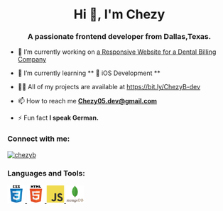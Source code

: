 
<h1 align="center">Hi 👋, I'm Chezy</h1>
<h3 align="center">A passionate frontend developer from Dallas,Texas.</h3>

- 🔭 I’m currently working on [a Responsive Website for a Dental Billing Company](https://dental-guidance.netlify.app/)

- 🌱 I’m currently learning **  iOS Development **

- 👨‍💻 All of my projects are available at https://bit.ly/ChezyB-dev

- 📫 How to reach me **Chezy05.dev@gmail.com**

- ⚡ Fun fact **I speak German.**

<h3 align="left">Connect with me:</h3>
<p align="left">
<a href="https://linkedin.com/in/chezyb" target="blank"><img align="center" src="https://raw.githubusercontent.com/rahuldkjain/github-profile-readme-generator/master/src/images/icons/Social/linked-in-alt.svg" alt="chezyb" height="30" width="40" /></a>
</p>

<h3 align="left">Languages and Tools:</h3>
<p align="left"> <a href="https://www.w3schools.com/css/" target="_blank" rel="noreferrer"> <img src="https://raw.githubusercontent.com/devicons/devicon/master/icons/css3/css3-original-wordmark.svg" alt="css3" width="40" height="40"/> </a> <a href="https://www.w3.org/html/" target="_blank" rel="noreferrer"> <img src="https://raw.githubusercontent.com/devicons/devicon/master/icons/html5/html5-original-wordmark.svg" alt="html5" width="40" height="40"/> </a> <a href="https://developer.mozilla.org/en-US/docs/Web/JavaScript" target="_blank" rel="noreferrer"> <img src="https://raw.githubusercontent.com/devicons/devicon/master/icons/javascript/javascript-original.svg" alt="javascript" width="40" height="40"/> </a> <a href="https://www.mongodb.com/" target="_blank" rel="noreferrer"> <img src="https://raw.githubusercontent.com/devicons/devicon/master/icons/mongodb/mongodb-original-wordmark.svg" alt="mongodb" width="40" height="40"/> </a> </p>

